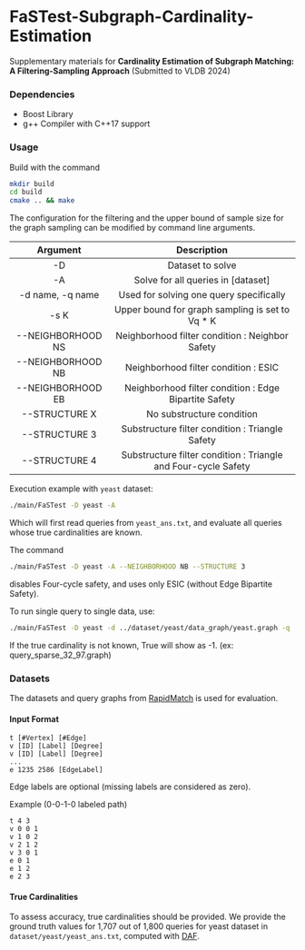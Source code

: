 # FaSTest-Subgraph-Cardinality-Estimation
Supplementary materials for 
**Cardinality Estimation of Subgraph Matching: A Filtering-Sampling Approach** (Submitted to VLDB 2024)

### Dependencies
- Boost Library
- g++ Compiler with C++17 support

### Usage 
Build with the command
```sh
mkdir build
cd build
cmake .. && make  
```

The configuration for the filtering and the upper bound of sample size for the graph sampling can be modified by command line arguments.

|     Argument      |                          Description                           |
|:-----------------:|:--------------------------------------------------------------:|
|        -D         |                        Dataset to solve                        |
|        -A         |               Solve for all queries in [dataset]               |
| -d name, -q name  |            Used for solving one query specifically             |
|       -s K        |        Upper bound for graph sampling is set to Vq * K         |
| --NEIGHBORHOOD NS |        Neighborhood filter condition : Neighbor Safety         |
| --NEIGHBORHOOD NB |   Neighborhood filter condition : ESIC    |
| --NEIGHBORHOOD EB |   Neighborhood filter condition : Edge Bipartite Safety   |
|   --STRUCTURE X   |                   No substructure condition                    |
|   --STRUCTURE 3   |        Substructure filter condition : Triangle Safety         |
|   --STRUCTURE 4   | Substructure filter condition : Triangle and Four-cycle Safety |

Execution example with `yeast` dataset:
```sh
./main/FaSTest -D yeast -A
```
Which will first read queries from `yeast_ans.txt`, and evaluate all queries whose true cardinalities are known. 

The command 
```sh
./main/FaSTest -D yeast -A --NEIGHBORHOOD NB --STRUCTURE 3
```
disables Four-cycle safety, and uses only ESIC (without Edge Bipartite Safety).

To run single query to single data, use:
```sh
./main/FaSTest -D yeast -d ../dataset/yeast/data_graph/yeast.graph -q ../dataset/yeast/query_graph/query_sparse_32_200.graph
```
If the true cardinality is not known, True will show as -1. (ex: query_sparse_32_97.graph)

### Datasets
The datasets and query graphs from [RapidMatch](https://github.com/RapidsAtHKUST/RapidMatch/) is used for evaluation.

#### Input Format 
```
t [#Vertex] [#Edge]
v [ID] [Label] [Degree]
v [ID] [Label] [Degree]
...
e 1235 2586 [EdgeLabel]
```
Edge labels are optional (missing labels are considered as zero).

Example (0-0-1-0 labeled path)
```
t 4 3
v 0 0 1
v 1 0 2
v 2 1 2
v 3 0 1
e 0 1
e 1 2
e 2 3
```

#### True Cardinalities
To assess accuracy, true cardinalities should be provided. We provide the ground truth values for 1,707 out of 1,800 queries for yeast dataset in `dataset/yeast/yeast_ans.txt`, computed with [DAF](https://github.com/SNUCSE-CTA/DAF). 
